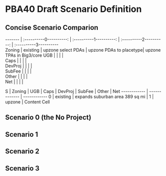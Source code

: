 # PBA40 Draft Scenario Definition

## Concise Scenario Comparion


------- | :----------0----------: | :----------1----------: | :----------2----------: | :----------3----------          
Zoning  | existing                | upzone select PDAs      | upzone PDAs to placetype| upzone TPAs in Big3/core
UGB     |                         |                         |                         |                          
Caps    |                         |                         |                         |                         
DevProj |                         |                         |                         |                         
SubFee  |                         |                         |                         |                         
Other   |                         |                         |                         |                         
Net     |                         |                         |                         |                         
                         
                         
                         
                         
S | Zoning   | UGB | Caps | DevProj | SubFee | Other | Net
------------ | ------------- | ------------
0 | existing | expands suburban area 389 sq mi |
1 | upzone   | Content Cell





## Scenario 0 (the No Project)



## Scenario 1


## Scenario 2


## Scenario 3


